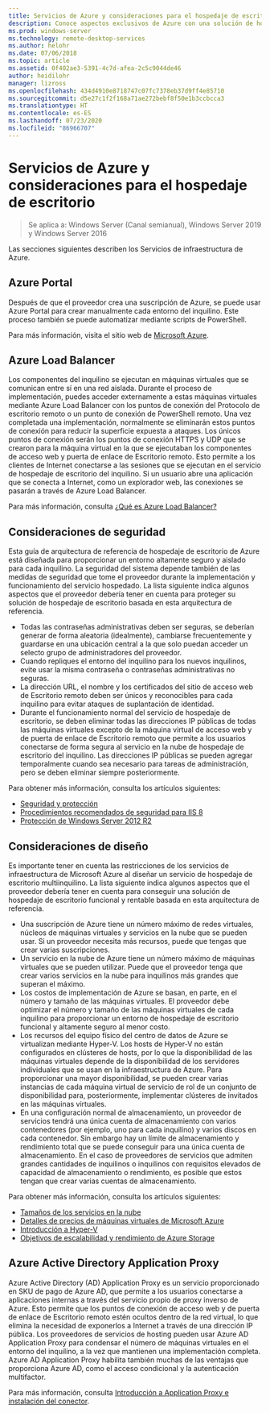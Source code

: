 ```yaml
---
title: Servicios de Azure y consideraciones para el hospedaje de escritorio
description: Conoce aspectos exclusivos de Azure con una solución de hospedaje de Escritorio remoto.
ms.prod: windows-server
ms.technology: remote-desktop-services
ms.author: helohr
ms.date: 07/06/2018
ms.topic: article
ms.assetid: 0f402ae3-5391-4c7d-afea-2c5c9044de46
author: heidilohr
manager: lizross
ms.openlocfilehash: 434d4910e8718747c07fc7378eb37d9ff4e85710
ms.sourcegitcommit: d5e27c1f2f168a71ae272bebf8f50e1b3ccbcca3
ms.translationtype: HT
ms.contentlocale: es-ES
ms.lasthandoff: 07/23/2020
ms.locfileid: "86966707"
---
```

# <a name="azure-services-and-considerations-for-desktop-hosting"></a>Servicios de Azure y consideraciones para el hospedaje de escritorio

>Se aplica a: Windows Server (Canal semianual), Windows Server 2019 y Windows Server 2016

Las secciones siguientes describen los Servicios de infraestructura de Azure.
  
## <a name="azure-portal"></a>Azure Portal

Después de que el proveedor crea una suscripción de Azure, se puede usar Azure Portal para crear manualmente cada entorno del inquilino. Este proceso también se puede automatizar mediante scripts de PowerShell.  

Para más información, visita el sitio web de [Microsoft Azure](https://www.azure.microsoft.com).
  
## <a name="azure-load-balancer"></a>Azure Load Balancer

Los componentes del inquilino se ejecutan en máquinas virtuales que se comunican entre sí en una red aislada. Durante el proceso de implementación, puedes acceder externamente a estas máquinas virtuales mediante Azure Load Balancer con los puntos de conexión del Protocolo de escritorio remoto o un punto de conexión de PowerShell remoto. Una vez completada una implementación, normalmente se eliminarán estos puntos de conexión para reducir la superficie expuesta a ataques. Los únicos puntos de conexión serán los puntos de conexión HTTPS y UDP que se crearon para la máquina virtual en la que se ejecutaban los componentes de acceso web y puerta de enlace de Escritorio remoto. Esto permite a los clientes de Internet conectarse a las sesiones que se ejecutan en el servicio de hospedaje de escritorio del inquilino. Si un usuario abre una aplicación que se conecta a Internet, como un explorador web, las conexiones se pasarán a través de Azure Load Balancer.  
  
Para más información, consulta [¿Qué es Azure Load Balancer?](/azure/load-balancer/load-balancer-overview)
  
## <a name="security-considerations"></a>Consideraciones de seguridad

Esta guía de arquitectura de referencia de hospedaje de escritorio de Azure está diseñada para proporcionar un entorno altamente seguro y aislado para cada inquilino. La seguridad del sistema depende también de las medidas de seguridad que tome el proveedor durante la implementación y funcionamiento del servicio hospedado. La lista siguiente indica algunos aspectos que el proveedor debería tener en cuenta para proteger su solución de hospedaje de escritorio basada en esta arquitectura de referencia.

- Todas las contraseñas administrativas deben ser seguras, se deberían generar de forma aleatoria (idealmente), cambiarse frecuentemente y guardarse en una ubicación central a la que solo puedan acceder un selecto grupo de administradores del proveedor.  
- Cuando repliques el entorno del inquilino para los nuevos inquilinos, evite usar la misma contraseña o contraseñas administrativas no seguras.
- La dirección URL, el nombre y los certificados del sitio de acceso web de Escritorio remoto deben ser únicos y reconocibles para cada inquilino para evitar ataques de suplantación de identidad.  
- Durante el funcionamiento normal del servicio de hospedaje de escritorio, se deben eliminar todas las direcciones IP públicas de todas las máquinas virtuales excepto de la máquina virtual de acceso web y de puerta de enlace de Escritorio remoto que permite a los usuarios conectarse de forma segura al servicio en la nube de hospedaje de escritorio del inquilino. Las direcciones IP públicas se pueden agregar temporalmente cuando sea necesario para tareas de administración, pero se deben eliminar siempre posteriormente.  
  
Para obtener más información, consulta los artículos siguientes:

- [Seguridad y protección](/previous-versions/windows/it-pro/windows-server-2012-r2-and-2012/hh831778(v=ws.11))  
- [Procedimientos recomendados de seguridad para IIS 8](/previous-versions/windows/it-pro/windows-server-2012-r2-and-2012/jj635855(v=ws.11))  
- [Protección de Windows Server 2012 R2](/previous-versions/windows/it-pro/windows-server-2012-r2-and-2012/hh831360(v=ws.11))  
  
## <a name="design-considerations"></a>Consideraciones de diseño

Es importante tener en cuenta las restricciones de los servicios de infraestructura de Microsoft Azure al diseñar un servicio de hospedaje de escritorio multiinquilino. La lista siguiente indica algunos aspectos que el proveedor debería tener en cuenta para conseguir una solución de hospedaje de escritorio funcional y rentable basada en esta arquitectura de referencia.  
  
- Una suscripción de Azure tiene un número máximo de redes virtuales, núcleos de máquinas virtuales y servicios en la nube que se pueden usar. Si un proveedor necesita más recursos, puede que tengas que crear varias suscripciones.
- Un servicio en la nube de Azure tiene un número máximo de máquinas virtuales que se pueden utilizar. Puede que el proveedor tenga que crear varios servicios en la nube para inquilinos más grandes que superan el máximo.  
- Los costos de implementación de Azure se basan, en parte, en el número y tamaño de las máquinas virtuales. El proveedor debe optimizar el número y tamaño de las máquinas virtuales de cada inquilino para proporcionar un entorno de hospedaje de escritorio funcional y altamente seguro al menor costo.  
- Los recursos del equipo físico del centro de datos de Azure se virtualizan mediante Hyper-V. Los hosts de Hyper-V no están configurados en clústeres de hosts, por lo que la disponibilidad de las máquinas virtuales depende de la disponibilidad de los servidores individuales que se usan en la infraestructura de Azure. Para proporcionar una mayor disponibilidad, se pueden crear varias instancias de cada máquina virtual de servicio de rol de un conjunto de disponibilidad para, posteriormente, implementar clústeres de invitados en las máquinas virtuales.  
- En una configuración normal de almacenamiento, un proveedor de servicios tendrá una única cuenta de almacenamiento con varios contenedores (por ejemplo, uno para cada inquilino) y varios discos en cada contenedor. Sin embargo hay un límite de almacenamiento y rendimiento total que se puede conseguir para una única cuenta de almacenamiento. En el caso de proveedores de servicios que admiten grandes cantidades de inquilinos o inquilinos con requisitos elevados de capacidad de almacenamiento o rendimiento, es posible que estos tengan que crear varias cuentas de almacenamiento.  
  
Para obtener más información, consulta los artículos siguientes:

- [Tamaños de los servicios en la nube](/azure/cloud-services/cloud-services-sizes-specs)  
- [Detalles de precios de máquinas virtuales de Microsoft Azure](https://azure.microsoft.com/pricing/details/virtual-machines/)  
- [Introducción a Hyper-V](/previous-versions/windows/it-pro/windows-server-2012-r2-and-2012/hh831531(v=ws.11))  
- [Objetivos de escalabilidad y rendimiento de Azure Storage](/azure/storage/common/storage-scalability-targets)  

## <a name="azure-active-directory-application-proxy"></a>Azure Active Directory Application Proxy

Azure Active Directory (AD) Application Proxy es un servicio proporcionado en SKU de pago de Azure AD, que permite a los usuarios conectarse a aplicaciones internas a través del servicio propio de proxy inverso de Azure. Esto permite que los puntos de conexión de acceso web y de puerta de enlace de Escritorio remoto estén ocultos dentro de la red virtual, lo que elimina la necesidad de exponerlos a Internet a través de una dirección IP pública. Los proveedores de servicios de hosting pueden usar Azure AD Application Proxy para condensar el número de máquinas virtuales en el entorno del inquilino, a la vez que mantienen una implementación completa. Azure AD Application Proxy habilita también muchas de las ventajas que proporciona Azure AD, como el acceso condicional y la autenticación multifactor.

Para más información, consulta [Introducción a Application Proxy e instalación del conector](/azure/active-directory/manage-apps/application-proxy-enable).
